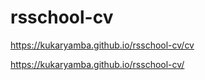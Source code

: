 # rsschool-cv
https://kukaryamba.github.io/rsschool-cv/cv

https://kukaryamba.github.io/rsschool-cv/